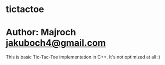 # tictactoe
# Author: Majroch <jakuboch4@gmail.com>

This is basic Tic-Tac-Toe implementation in C++. It's not optimized at all :)